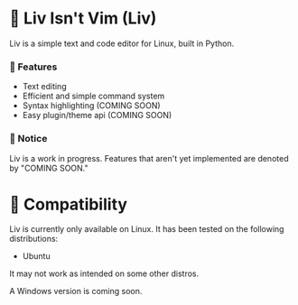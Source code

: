 # 🌸 Liv Isn't Vim (Liv)
Liv is a simple text and code editor for Linux, built in Python.

### 🌸 Features
- Text editing
- Efficient and simple command system
- Syntax highlighting (COMING SOON)
- Easy plugin/theme api (COMING SOON)

### 🌸 Notice
Liv is a work in progress. Features that aren't yet implemented are denoted by "COMING SOON."

# 🌸 Compatibility
Liv is currently only available on Linux. It has been tested on the following distributions:
- Ubuntu

It may not work as intended on some other distros.

A Windows version is coming soon.
